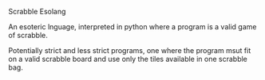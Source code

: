 Scrabble Esolang

An esoteric lnguage, interpreted in python where a program is a valid game of scrabble.

Potentially strict and less strict programs, one where the program msut fit on a valid scrabble board and use only the tiles available in one scrabble bag.
